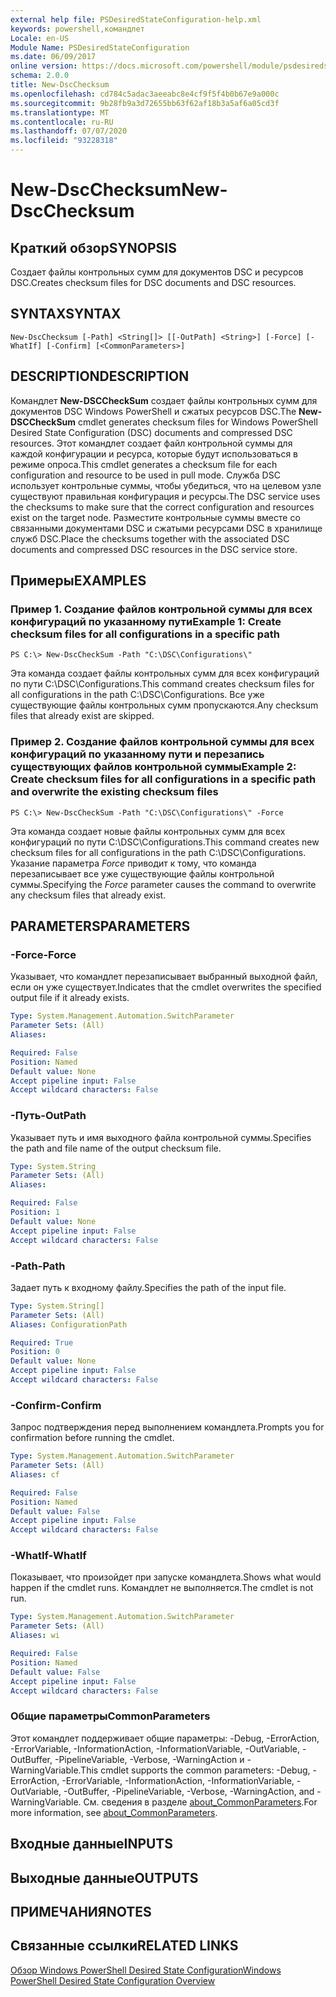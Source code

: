 ```yaml
---
external help file: PSDesiredStateConfiguration-help.xml
keywords: powershell,командлет
Locale: en-US
Module Name: PSDesiredStateConfiguration
ms.date: 06/09/2017
online version: https://docs.microsoft.com/powershell/module/psdesiredstateconfiguration/new-dscchecksum?view=powershell-5.1&WT.mc_id=ps-gethelp
schema: 2.0.0
title: New-DscChecksum
ms.openlocfilehash: cd784c5adac3aeeabc8e4cf9f5f4b0b67e9a000c
ms.sourcegitcommit: 9b28fb9a3d72655bb63f62af18b3a5af6a05cd3f
ms.translationtype: MT
ms.contentlocale: ru-RU
ms.lasthandoff: 07/07/2020
ms.locfileid: "93228318"
---
```

# <span data-ttu-id="1d88d-103">New-DscChecksum</span><span class="sxs-lookup"><span data-stu-id="1d88d-103">New-DscChecksum</span></span>

## <span data-ttu-id="1d88d-104">Краткий обзор</span><span class="sxs-lookup"><span data-stu-id="1d88d-104">SYNOPSIS</span></span>
<span data-ttu-id="1d88d-105">Создает файлы контрольных сумм для документов DSC и ресурсов DSC.</span><span class="sxs-lookup"><span data-stu-id="1d88d-105">Creates checksum files for DSC documents and DSC resources.</span></span>

## <span data-ttu-id="1d88d-106">SYNTAX</span><span class="sxs-lookup"><span data-stu-id="1d88d-106">SYNTAX</span></span>

```
New-DscChecksum [-Path] <String[]> [[-OutPath] <String>] [-Force] [-WhatIf] [-Confirm] [<CommonParameters>]
```

## <span data-ttu-id="1d88d-107">DESCRIPTION</span><span class="sxs-lookup"><span data-stu-id="1d88d-107">DESCRIPTION</span></span>
<span data-ttu-id="1d88d-108">Командлет **New-DSCCheckSum** создает файлы контрольных сумм для документов DSC Windows PowerShell и сжатых ресурсов DSC.</span><span class="sxs-lookup"><span data-stu-id="1d88d-108">The **New-DSCCheckSum** cmdlet generates checksum files for Windows PowerShell Desired State Configuration (DSC) documents and compressed DSC resources.</span></span>
<span data-ttu-id="1d88d-109">Этот командлет создает файл контрольной суммы для каждой конфигурации и ресурса, которые будут использоваться в режиме опроса.</span><span class="sxs-lookup"><span data-stu-id="1d88d-109">This cmdlet generates a checksum file for each configuration and resource to be used in pull mode.</span></span>
<span data-ttu-id="1d88d-110">Служба DSC использует контрольные суммы, чтобы убедиться, что на целевом узле существуют правильная конфигурация и ресурсы.</span><span class="sxs-lookup"><span data-stu-id="1d88d-110">The DSC service uses the checksums to make sure that the correct configuration and resources exist on the target node.</span></span>
<span data-ttu-id="1d88d-111">Разместите контрольные суммы вместе со связанными документами DSC и сжатыми ресурсами DSC в хранилище служб DSC.</span><span class="sxs-lookup"><span data-stu-id="1d88d-111">Place the checksums together with the associated DSC documents and compressed DSC resources in the DSC service store.</span></span>

## <span data-ttu-id="1d88d-112">Примеры</span><span class="sxs-lookup"><span data-stu-id="1d88d-112">EXAMPLES</span></span>

### <span data-ttu-id="1d88d-113">Пример 1. Создание файлов контрольной суммы для всех конфигураций по указанному пути</span><span class="sxs-lookup"><span data-stu-id="1d88d-113">Example 1: Create checksum files for all configurations in a specific path</span></span>

```
PS C:\> New-DscCheckSum -Path "C:\DSC\Configurations\"
```

<span data-ttu-id="1d88d-114">Эта команда создает файлы контрольных сумм для всех конфигураций по пути C:\DSC\Configurations.</span><span class="sxs-lookup"><span data-stu-id="1d88d-114">This command creates checksum files for all configurations in the path C:\DSC\Configurations.</span></span>
<span data-ttu-id="1d88d-115">Все уже существующие файлы контрольных сумм пропускаются.</span><span class="sxs-lookup"><span data-stu-id="1d88d-115">Any checksum files that already exist are skipped.</span></span>

### <span data-ttu-id="1d88d-116">Пример 2. Создание файлов контрольной суммы для всех конфигураций по указанному пути и перезапись существующих файлов контрольной суммы</span><span class="sxs-lookup"><span data-stu-id="1d88d-116">Example 2: Create checksum files for all configurations in a specific path and overwrite the existing checksum files</span></span>

```
PS C:\> New-DscCheckSum -Path "C:\DSC\Configurations\" -Force
```

<span data-ttu-id="1d88d-117">Эта команда создает новые файлы контрольных сумм для всех конфигураций по пути C:\DSC\Configurations.</span><span class="sxs-lookup"><span data-stu-id="1d88d-117">This command creates new checksum files for all configurations in the path C:\DSC\Configurations.</span></span>
<span data-ttu-id="1d88d-118">Указание параметра *Force* приводит к тому, что команда перезаписывает все уже существующие файлы контрольной суммы.</span><span class="sxs-lookup"><span data-stu-id="1d88d-118">Specifying the *Force* parameter causes the command to overwrite any checksum files that already exist.</span></span>

## <span data-ttu-id="1d88d-119">PARAMETERS</span><span class="sxs-lookup"><span data-stu-id="1d88d-119">PARAMETERS</span></span>

### <span data-ttu-id="1d88d-120">-Force</span><span class="sxs-lookup"><span data-stu-id="1d88d-120">-Force</span></span>
<span data-ttu-id="1d88d-121">Указывает, что командлет перезаписывает выбранный выходной файл, если он уже существует.</span><span class="sxs-lookup"><span data-stu-id="1d88d-121">Indicates that the cmdlet overwrites the specified output file if it already exists.</span></span>

```yaml
Type: System.Management.Automation.SwitchParameter
Parameter Sets: (All)
Aliases:

Required: False
Position: Named
Default value: None
Accept pipeline input: False
Accept wildcard characters: False
```

### <span data-ttu-id="1d88d-122">-Путь</span><span class="sxs-lookup"><span data-stu-id="1d88d-122">-OutPath</span></span>
<span data-ttu-id="1d88d-123">Указывает путь и имя выходного файла контрольной суммы.</span><span class="sxs-lookup"><span data-stu-id="1d88d-123">Specifies the path and file name of the output checksum file.</span></span>

```yaml
Type: System.String
Parameter Sets: (All)
Aliases:

Required: False
Position: 1
Default value: None
Accept pipeline input: False
Accept wildcard characters: False
```

### <span data-ttu-id="1d88d-124">-Path</span><span class="sxs-lookup"><span data-stu-id="1d88d-124">-Path</span></span>
<span data-ttu-id="1d88d-125">Задает путь к входному файлу.</span><span class="sxs-lookup"><span data-stu-id="1d88d-125">Specifies the path of the input file.</span></span>

```yaml
Type: System.String[]
Parameter Sets: (All)
Aliases: ConfigurationPath

Required: True
Position: 0
Default value: None
Accept pipeline input: False
Accept wildcard characters: False
```

### <span data-ttu-id="1d88d-126">-Confirm</span><span class="sxs-lookup"><span data-stu-id="1d88d-126">-Confirm</span></span>
<span data-ttu-id="1d88d-127">Запрос подтверждения перед выполнением командлета.</span><span class="sxs-lookup"><span data-stu-id="1d88d-127">Prompts you for confirmation before running the cmdlet.</span></span>

```yaml
Type: System.Management.Automation.SwitchParameter
Parameter Sets: (All)
Aliases: cf

Required: False
Position: Named
Default value: False
Accept pipeline input: False
Accept wildcard characters: False
```

### <span data-ttu-id="1d88d-128">-WhatIf</span><span class="sxs-lookup"><span data-stu-id="1d88d-128">-WhatIf</span></span>
<span data-ttu-id="1d88d-129">Показывает, что произойдет при запуске командлета.</span><span class="sxs-lookup"><span data-stu-id="1d88d-129">Shows what would happen if the cmdlet runs.</span></span>
<span data-ttu-id="1d88d-130">Командлет не выполняется.</span><span class="sxs-lookup"><span data-stu-id="1d88d-130">The cmdlet is not run.</span></span>

```yaml
Type: System.Management.Automation.SwitchParameter
Parameter Sets: (All)
Aliases: wi

Required: False
Position: Named
Default value: False
Accept pipeline input: False
Accept wildcard characters: False
```

### <span data-ttu-id="1d88d-131">Общие параметры</span><span class="sxs-lookup"><span data-stu-id="1d88d-131">CommonParameters</span></span>
<span data-ttu-id="1d88d-132">Этот командлет поддерживает общие параметры: -Debug, -ErrorAction, -ErrorVariable, -InformationAction, -InformationVariable, -OutVariable, -OutBuffer, -PipelineVariable, -Verbose, -WarningAction и -WarningVariable.</span><span class="sxs-lookup"><span data-stu-id="1d88d-132">This cmdlet supports the common parameters: -Debug, -ErrorAction, -ErrorVariable, -InformationAction, -InformationVariable, -OutVariable, -OutBuffer, -PipelineVariable, -Verbose, -WarningAction, and -WarningVariable.</span></span> <span data-ttu-id="1d88d-133">См. сведения в разделе [about_CommonParameters](https://go.microsoft.com/fwlink/?LinkID=113216).</span><span class="sxs-lookup"><span data-stu-id="1d88d-133">For more information, see [about_CommonParameters](https://go.microsoft.com/fwlink/?LinkID=113216).</span></span>

## <span data-ttu-id="1d88d-134">Входные данные</span><span class="sxs-lookup"><span data-stu-id="1d88d-134">INPUTS</span></span>

## <span data-ttu-id="1d88d-135">Выходные данные</span><span class="sxs-lookup"><span data-stu-id="1d88d-135">OUTPUTS</span></span>

## <span data-ttu-id="1d88d-136">ПРИМЕЧАНИЯ</span><span class="sxs-lookup"><span data-stu-id="1d88d-136">NOTES</span></span>

## <span data-ttu-id="1d88d-137">Связанные ссылки</span><span class="sxs-lookup"><span data-stu-id="1d88d-137">RELATED LINKS</span></span>

[<span data-ttu-id="1d88d-138">Обзор Windows PowerShell Desired State Configuration</span><span class="sxs-lookup"><span data-stu-id="1d88d-138">Windows PowerShell Desired State Configuration Overview</span></span>](/powershell/scripting/dsc/overview/dscforengineers)
